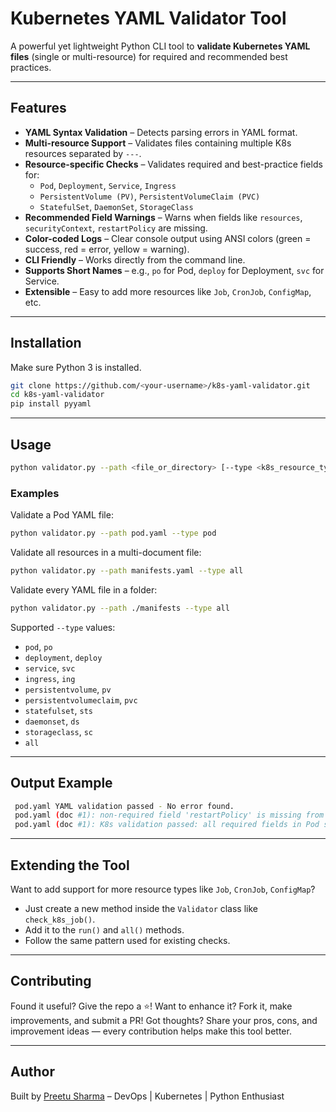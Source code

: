 # Kubernetes YAML Validator Tool

A powerful yet lightweight Python CLI tool to **validate Kubernetes YAML files** (single or multi-resource) for required and recommended best practices.

---

## Features

- **YAML Syntax Validation** – Detects parsing errors in YAML format.
- **Multi-resource Support** – Validates files containing multiple K8s resources separated by `---`.
- **Resource-specific Checks** – Validates required and best-practice fields for:
  - `Pod`, `Deployment`, `Service`, `Ingress`
  - `PersistentVolume (PV)`, `PersistentVolumeClaim (PVC)`
  - `StatefulSet`, `DaemonSet`, `StorageClass`
- **Recommended Field Warnings** – Warns when fields like `resources`, `securityContext`, `restartPolicy` are missing.
- **Color-coded Logs** – Clear console output using ANSI colors (green = success, red = error, yellow = warning).
- **CLI Friendly** – Works directly from the command line.
- **Supports Short Names** – e.g., `po` for Pod, `deploy` for Deployment, `svc` for Service.
- **Extensible** – Easy to add more resources like `Job`, `CronJob`, `ConfigMap`, etc.

---

## Installation

Make sure Python 3 is installed.

```bash
git clone https://github.com/<your-username>/k8s-yaml-validator.git
cd k8s-yaml-validator
pip install pyyaml
```

---

## Usage

```bash
python validator.py --path <file_or_directory> [--type <k8s_resource_type>]
```

### Examples

Validate a Pod YAML file:

```bash
python validator.py --path pod.yaml --type pod
```

Validate all resources in a multi-document file:

```bash
python validator.py --path manifests.yaml --type all
```

Validate every YAML file in a folder:

```bash
python validator.py --path ./manifests --type all
```

Supported `--type` values:

- `pod`, `po`
- `deployment`, `deploy`
- `service`, `svc`
- `ingress`, `ing`
- `persistentvolume`, `pv`
- `persistentvolumeclaim`, `pvc`
- `statefulset`, `sts`
- `daemonset`, `ds`
- `storageclass`, `sc`
- `all`

---

##  Output Example

```bash
 pod.yaml YAML validation passed - No error found.
 pod.yaml (doc #1): non-required field 'restartPolicy' is missing from Pod spec.
 pod.yaml (doc #1): K8s validation passed: all required fields in Pod spec are present.
```

---

## Extending the Tool

Want to add support for more resource types like `Job`, `CronJob`, `ConfigMap`?

- Just create a new method inside the `Validator` class like `check_k8s_job()`.
- Add it to the `run()` and `all()` methods.
- Follow the same pattern used for existing checks.

---

## Contributing

Found it useful? Give the repo a ⭐️!
Want to enhance it? Fork it, make improvements, and submit a PR!
Got thoughts? Share your pros, cons, and improvement ideas — every contribution helps make this tool better.

---

## Author

Built by [Preetu Sharma](https://github.com/Preetu-Sharma) – DevOps | Kubernetes | Python Enthusiast 